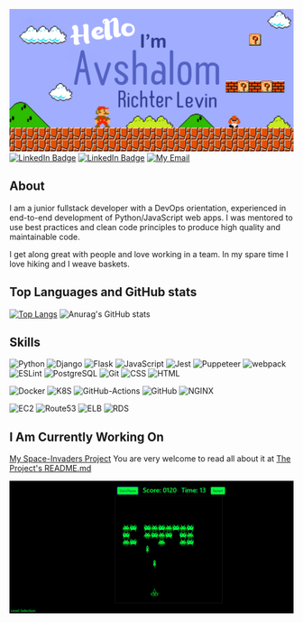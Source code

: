 [![Avshi's GitHub Banner](./assets/welcomebanner.png)]()
[![LinkedIn Badge](https://img.shields.io/badge/LinkedIn-Profile-informational?style=flat&logo=linkedin&logoColor=white&color=0D76A8)](https://www.linkedin.com/in/avshalom-richter-levin-a5791471) [![LinkedIn Badge](https://img.shields.io/badge/StackOverflow-Profile-informational?style=flat&logo=stackoverflow&logoColor=white&color=FF9900)](https://stackoverflow.com/users/story/16142591) [![My Email](https://img.shields.io/badge/My-Email-<COLOR>.svg)](mailto:avsha.earth@gmail.com)


## About

I am a junior fullstack developer with a DevOps orientation, experienced in end-to-end development of Python/JavaScript web apps.
I was mentored to use best practices and clean code principles to produce high quality and maintainable code.

I get along great with people and love working in a team.
In my spare time I love hiking and I weave baskets.

## Top Languages and GitHub stats

[![Top Langs](https://github-readme-stats.vercel.app/api/top-langs/?username=avshrlev&layout=compact&theme=dark)](https://github.com/avshrlev/github-readme-stats) ![Anurag's GitHub stats](https://github-readme-stats.vercel.app/api?username=avshrlev&theme=dark&hide=contribs,stars,issues,contribs)

## Skills

![Python](https://img.shields.io/badge/Code-Python-informational?style=flat&logo=python&logoColor=white&color=4AB197) ![Django](https://img.shields.io/badge/Code-Django-informational?style=flat&logo=django&logoColor=white&color=4AB197) ![Flask](https://img.shields.io/badge/Code-Flask-informational?style=flat&logo=flask&logoColor=white&color=4AB197) ![JavaScript](https://img.shields.io/badge/Code-JavaScript-informational?style=flat&logo=javascript&logoColor=white&color=4AB197) ![Jest](https://img.shields.io/badge/Code-Jest-informational?style=flat&logo=jest&logoColor=white&color=4AB197) ![Puppeteer](https://img.shields.io/badge/Code-Puppeteer-informational?style=flat&logo=puppeteer&logoColor=white&color=4AB197) ![webpack](https://img.shields.io/badge/Code-webpack-informational?style=flat&logo=webpack&logoColor=white&color=4AB197) ![ESLint](https://img.shields.io/badge/Code-ESLint-informational?style=flat&logo=eslint&logoColor=white&color=4AB197) ![PostgreSQL](https://img.shields.io/badge/Code-PostgreSQL-informational?style=flat&logo=postgresql&logoColor=white&color=4AB197) ![Git](https://img.shields.io/badge/Code-Git-informational?style=flat&logo=git&logoColor=white&color=4AB197) ![CSS](https://img.shields.io/badge/Code-CSS-informational?style=flat&logo=css3&logoColor=white&color=4AB197) ![HTML](https://img.shields.io/badge/Code-HTML-informational?style=flat&logo=html5&logoColor=white&color=4AB197)

![Docker](https://img.shields.io/badge/Tools-Docker-informational?style=flat&logo=docker&logoColor=white&color=4AB197) ![K8S](https://img.shields.io/badge/Tools-Kubernetes-informational?style=flat&logo=kubernetes&logoColor=white&color=4AB197) ![GitHub-Actions](https://img.shields.io/badge/Tools-Actions-informational?style=flat&logo=githubactions&logoColor=white&color=4AB197) ![GitHub](https://img.shields.io/badge/Tools-GitHub-informational?style=flat&logo=github&logoColor=white&color=4AB197) ![NGINX](https://img.shields.io/badge/Tools-NGINX-informational?style=flat&logo=nginx&logoColor=white&color=4AB197)

![EC2](https://img.shields.io/badge/AWS-EC2-informational?style=flat&logo=amazon&logoColor=white&color=4AB197) ![Route53](https://img.shields.io/badge/AWS-Route53-informational?style=flat&logo=amazon&logoColor=white&color=4AB197) ![ELB](https://img.shields.io/badge/AWS-ELB-informational?style=flat&logo=amazon&logoColor=white&color=4AB197) ![RDS](https://img.shields.io/badge/AWS-RDS-informational?style=flat&logo=amazon&logoColor=white&color=4AB197)

## I Am Currently Working On

[My Space-Invaders Project](https://space-invaders.avshi.net)
You are very welcome to read all about it at [The Project's README.md](https://github.com/AvshRLev/gamesproject#the-space-invaders-project-space_invader)

[![Avshi's GitHub Banner](./assets/space-invaders.png)](https://github.com/AvshRLev/gamesproject#the-space-invaders-project-space_invader)

<!--
**AvshRLev/avshrlev** is a ✨ _special_ ✨ repository because its `README.md` (this file) appears on your GitHub profile.

Here are some ideas to get you started:

- 🔭 I’m currently working on ...
- 🌱 I’m currently learning ...
- 👯 I’m looking to collaborate on ...
- 🤔 I’m looking for help with ...
- 💬 Ask me about ...
- 📫 How to reach me: ...
- 😄 Pronouns: ...
- ⚡ Fun fact: ...
-->
